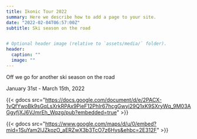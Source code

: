 ```yaml
---
title: Ikonic Tour 2022
summary: Here we describe how to add a page to your site.
date: "2022-02-04T06:57:00Z"
subtitle: Ski season on the road


# Optional header image (relative to `assets/media/` folder).
header:
  caption: ""
  image: ""
---
```


Off we go for another ski season on the road

January 31st - March 15th, 2022

{{< gdocs src="https://docs.google.com/document/d/e/2PACX-1vQfYwoBk9sGqLsXrkRPAx9PieF12PhIr67hcgGwyi29Q1xK9SXryWq_9M03AGgyfjXJ6VJmrEh_Wqzg/pub?embedded=true" >}}

{{< gdocs src="https://www.google.com/maps/d/u/0/embed?mid=1SuYam2lJZkozO_aERZwX3b3TcO7z6Hys&ehbc=2E312F" >}}